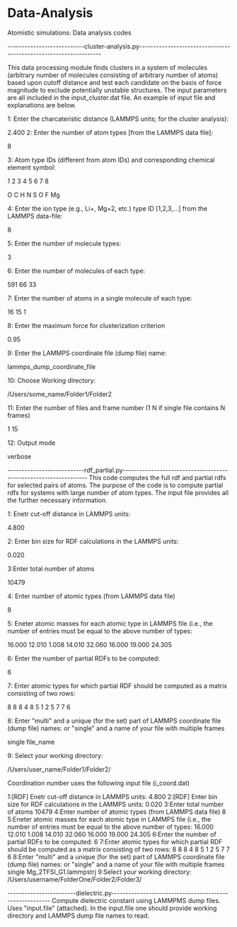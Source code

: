 # Data-Analysis
Atomistic simulations: Data analysis codes

---------------------------cluster-analysis.py-----------------------------------------------------------------

This data processing module finds clusters in a system of molecules (arbitrary number of molecules consisting of 
arbitrary number of atoms) based upon cutoff distance and test each candidate on the basis of force magnitude to 
exclude potentially unstable structures. The input parameters are all included in the input_cluster.dat file. An 
example of input file and explanations are below.

1: Enter the charcateristic distance (LAMMPS units; for the cluster analysis):

2.400
2: Enter the number of atom types [from the LAMMPS data file]:

8

3: Atom type IDs (different from atom IDs) and corresponding chemical element symbol:

1  2  3  4  5  6  7  8

O  C  H  N  S  O  F  Mg

4: Enter the ion type (e.g., Li+, Mg+2, etc.) type ID [1,2,3,...] from the LAMMPS data-file:

8

5: Enter the number of molecule types:

3

6: Enter the number of molecules of each type:

591 66 33

7: Enter the number of atoms in a single molecule of each type:

16 15 1

8: Enter the maximum force for clusterization criterion

0.95

9: Enter the LAMMPS coordinate file (dump file) name:

lammps_dump_coordinate_file

10: Choose Working directory:

/Users/some_name/Folder1/Folder2

11: Enter the number of files and frame number (1 N if single file contains N frames)

1 15

12: Output mode

verbose


---------------------------rdf_partial.py-----------------------------------------------------------------
This code computes the full rdf and partial rdfs for selected pairs of atoms. The purpose of the code is to 
compute partial rdfs for systems with large number of atom types. The input file provides all the further 
necessary information.

1: Enetr cut-off distance in LAMMPS units:

4.800

2: Enter bin size for RDF calculations in the LAMMPS units:

0.020

3:Enter total number of atoms

10479

4: Enter number of atomic types (from LAMMPS data file)

8

5: Eneter atomic masses for each atomic type in LAMMPS file (i.e., the number
of entries must be equal to the above number of types:

16.000 12.010 1.008 14.010 32.060 16.000 19.000 24.305

6: Enter the number of partial RDFs to be computed:

6

7: Enter atomic types for which partial RDF should be
computed as a matrix consisting of two rows:

8  8  8  4  8  5
1  2  5  7  7  6

8: Enter "multi" and a unique (for the set) part of LAMMPS coordinate file (dump file) names:
or "single" and a name of your file with multiple frames

single file_name

9: Select your working directory:

/Users/user_name/Folder1/Folder2/


Coordination number uses the following input file (i_coord.dat)

1:[RDF] Enetr cut-off distance in LAMMPS units:
4.800
2:[RDF] Enter bin size for RDF calculations in the LAMMPS units:
0.020
3:Enter total number of atoms
10479
4:Enter number of atomic types (from LAMMPS data file)
8 
5:Eneter atomic masses for each atomic type in LAMMPS file (i.e., the number 
of entries must be equal to the above number of types:
16.000 12.010 1.008 14.010 32.060 16.000 19.000 24.305 
6:Enter the number of partial RDFs to be computed:
6
7:Enter atomic types for which partial RDF should be
computed as a matrix consisting of two rows:
8  8  8  4  8  5
1  2  5  7  7  6
8:Enter "multi" and a unique (for the set) part of LAMMPS coordinate file (dump file) names:
or "single" and a name of your file with multiple frames 
single Mg_2TFSI_G1.lammpstrj
9:Select your working directory:
/Users/username/FolderOne/Folder2/Folder3/


------------------------dielectric.py--------------------------------------------------------
Compute dielectric constant using LAMMPMS dump files. 
Uses "input.file" (attached). In the input.file one should provide working directory and LAMMPS dump file names to read. 
